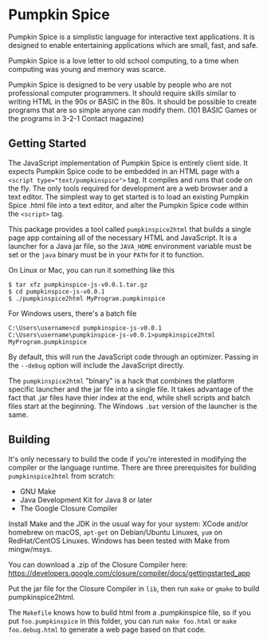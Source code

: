# Pumpkin Spice

Pumpkin Spice is a simplistic language for interactive text
applications. It is designed to enable entertaining applications which
are small, fast, and safe.

Pumpkin Spice is a love letter to old school computing, to a time when
computing was young and memory was scarce.

Pumpkin Spice is designed to be very usable by people who are not
professional computer programmers. It should require skills similar to
writing HTML in the 90s or BASIC in the 80s. It should be possible to
create programs that are so simple anyone can modify them. (101 BASIC
Games or the programs in 3-2-1 Contact magazine)

## Getting Started

The JavaScript implementation of Pumpkin Spice is entirely client
side.  It expects Pumpkin Spice code to be embedded in an HTML page
with a `<script type="text/pumpkinspice">` tag. It compiles and runs
that code on the fly. The only tools required for development are a
web browser and a text editor.  The simplest way to get started is to
load an existing Pumpkin Spice .html file into a text editor, and
alter the Pumpkin Spice code within the `<script>` tag.

This package provides a tool called `pumpkinspice2html` that builds a
single page app containing all of the necessary HTML and
JavaScript. It is a launcher for a Java jar file, so the `JAVA_HOME`
environment variable must be set or the `java` binary must be in your
`PATH` for it to function.

On Linux or Mac, you can run it something like this

```
$ tar xfz pumpkinspice-js-v0.0.1.tar.gz
$ cd pumpkinspice-js-v0.0.1
$ ./pumpkinspice2html MyProgram.pumpkinspice
```

For Windows users, there's a batch file
```
C:\Users\username>cd pumpkinspice-js-v0.0.1
C:\Users\username\pumpkinspice-js-v0.0.1>pumpkinspice2html MyProgram.pumpkinspice
```

By default, this will run the JavaScript code through an optimizer.
Passing in the `--debug` option will include the JavaScript directly.

The `pumpkinspice2html` "binary" is a hack that combines the platform
specific launcher and the jar file into a single file. It takes
advantage of the fact that .jar files have thier index at the end,
while shell scripts and batch files start at the beginning.  The
Windows `.bat` version of the launcher is the same.

## Building

It's only necessary to build the code if you're interested in
modifying the compiler or the language runtime.  There are three
prerequisites for building `pumpkinspice2html` from scratch:

* GNU Make
* Java Development Kit for Java 8 or later
* The Google Closure Compiler

Install Make and the JDK in the usual way for your system: XCode
and/or homebrew on macOS, `apt-get` on Debian/Ubuntu Linuxes, `yum` on
RedHat/CentOS Linuxes.  Windows has been tested with Make from
mingw/msys.

You can download a .zip of the Closure Compiler here:
https://developers.google.com/closure/compiler/docs/gettingstarted_app

Put the jar file for the Closure Compiler in `lib`, then run `make` or
`gmake` to build pumpkinspice2html.

The `Makefile` knows how to build html from a .pumpkinspice file, so
if you put `foo.pumpkinspice` in this folder, you can run `make
foo.html` or `make foo.debug.html` to generate a web page based on
that code.

